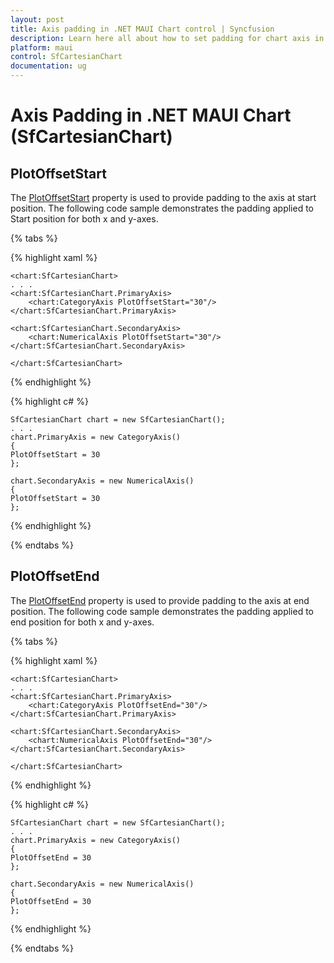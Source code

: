 ```yaml
---
layout: post
title: Axis padding in .NET MAUI Chart control | Syncfusion
description: Learn here all about how to set padding for chart axis in Syncfusion .NET MAUI Chart (SfCartesianChart) control.
platform: maui
control: SfCartesianChart
documentation: ug
---
```


# Axis Padding in .NET MAUI Chart (SfCartesianChart)

## PlotOffsetStart

The [PlotOffsetStart](https://help.syncfusion.com/cr/maui/Syncfusion.Maui.Charts.ChartAxis.html#Syncfusion_Maui_Charts_ChartAxis_PlotOffsetStart) property is used to provide padding to the axis at start position. The following code sample demonstrates the padding applied to Start position for both x and y-axes.

{% tabs %}

{% highlight xaml %}

    <chart:SfCartesianChart>
    . . .
    <chart:SfCartesianChart.PrimaryAxis>
        <chart:CategoryAxis PlotOffsetStart="30"/>
    </chart:SfCartesianChart.PrimaryAxis>

    <chart:SfCartesianChart.SecondaryAxis>
        <chart:NumericalAxis PlotOffsetStart="30"/>
    </chart:SfCartesianChart.SecondaryAxis>

    </chart:SfCartesianChart>

{% endhighlight %}

{% highlight c# %}

    SfCartesianChart chart = new SfCartesianChart();
    . . .
    chart.PrimaryAxis = new CategoryAxis()
    {
    PlotOffsetStart = 30
    };

    chart.SecondaryAxis = new NumericalAxis()
    {
    PlotOffsetStart = 30
    };

{% endhighlight %}

{% endtabs %}

## PlotOffsetEnd

The [PlotOffsetEnd](https://help.syncfusion.com/cr/maui/Syncfusion.Maui.Charts.ChartAxis.html#Syncfusion_Maui_Charts_ChartAxis_PlotOffsetEnd) property is used to provide padding to the axis at end position. The following code sample demonstrates the padding applied to end position for both x and y-axes.

{% tabs %}

{% highlight xaml %}

    <chart:SfCartesianChart>
    . . .
    <chart:SfCartesianChart.PrimaryAxis>
        <chart:CategoryAxis PlotOffsetEnd="30"/>
    </chart:SfCartesianChart.PrimaryAxis>

    <chart:SfCartesianChart.SecondaryAxis>
        <chart:NumericalAxis PlotOffsetEnd="30"/>
    </chart:SfCartesianChart.SecondaryAxis>

    </chart:SfCartesianChart>

{% endhighlight %}

{% highlight c# %}

    SfCartesianChart chart = new SfCartesianChart();
    . . .
    chart.PrimaryAxis = new CategoryAxis()
    {
    PlotOffsetEnd = 30
    };

    chart.SecondaryAxis = new NumericalAxis()
    {
    PlotOffsetEnd = 30
    };

{% endhighlight %}

{% endtabs %}